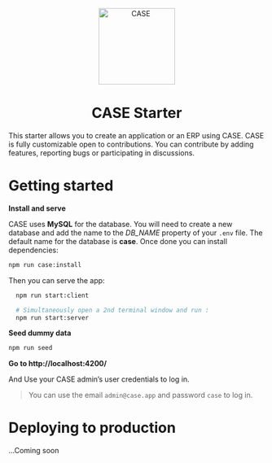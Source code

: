 <p align="center">
  <a href="https://www.case.app">
    <img alt="CASE" src="https://avatars.githubusercontent.com/u/83036240?s=400&u=09ae7331466d364a857ed566d89b4a3d8e76fbbf&v=4" width="150" />
  </a>
</p>
<h1 align="center" style="font-weight: bold">
  CASE Starter
</h1>

This starter allows you to create an application or an ERP using CASE. CASE is fully customizable open to contributions. You can contribute by adding features, reporting bugs or participating in discussions.

# Getting started

**Install and serve**

CASE uses **MySQL** for the database. You will need to create a new database and add the name to the _DB_NAME_ property of your `.env` file. The default name for the database is **case**. Once done you can install dependencies:

```sh
npm run case:install
```

Then you can serve the app:

```sh
  npm run start:client

  # Simultaneously open a 2nd terminal window and run :
  npm run start:server

```

**Seed dummy data**

```sh
npm run seed
```

**Go to http://localhost:4200/**

And Use your CASE admin’s user credentials to log in.

> You can use the email `admin@case.app` and password `case` to log in.

# Deploying to production

...Coming soon
